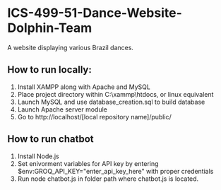 # ICS-499-51-Dance-Website-Dolphin-Team
A website displaying various Brazil dances.

## How to run locally:
1. Install XAMPP along with Apache and MySQL
2. Place project directory within C:\xammp\htdocs, or linux equivalent
3. Launch MySQL and use database_creation.sql to build database
4. Launch Apache server module
5. Go to http://localhost/[local repository name]/public/


## How to run chatbot
1. Install Node.js 
2. Set enivorment variables for API key by entering $env:GROQ_API_KEY="enter_api_key_here" with proper credentials
3. Run node chatbot.js in folder path where chatbot.js is located.